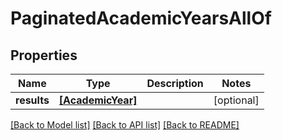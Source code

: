 # PaginatedAcademicYearsAllOf


## Properties
Name | Type | Description | Notes
------------ | ------------- | ------------- | -------------
**results** | [**[AcademicYear]**](AcademicYear.md) |  | [optional] 

[[Back to Model list]](../README.md#documentation-for-models) [[Back to API list]](../README.md#documentation-for-api-endpoints) [[Back to README]](../README.md)



